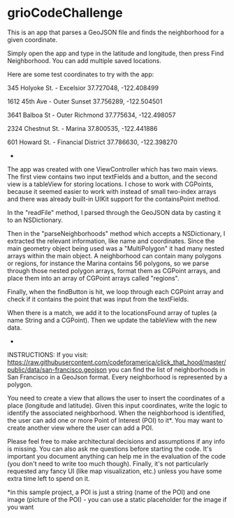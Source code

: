 # grioCodeChallenge
This is an app that parses a GeoJSON file and finds the neighborhood for a given coordinate.

Simply open the app and type in the latitude and longitude, then press Find Neighborhood. You can add multiple saved locations.

Here are some test coordinates to try with the app:

345 Holyoke St. - Excelsior
37.727048, -122.408499

1612 45th Ave - Outer Sunset
37.756289, -122.504501

3641 Balboa St - Outer Richmond
37.775634, -122.498057

2324 Chestnut St. - Marina
37.800535, -122.441886

601 Howard St. - Financial District
37.786630, -122.398270

-
The app was created with one ViewController which has two main views. The first view contains two input textFields and a button, and the second view is a tableView for storing locations. I chose to work with CGPoints, because it seemed easier to work with instead of small two-index arrays and there was already built-in UIKit support for the containsPoint method.

In the "readFile" method, I parsed through the GeoJSON data by casting it to an NSDictionary.

Then in the "parseNeighborhoods" method which accepts a NSDictionary, I extracted the relevant information, like name and coordinates. Since the main geometry object being used was a "MultiPolygon" it had many nested arrays within the main object. A neighborhood can contain many polygons or regions, for instance the Marina contains 56 polygons, so we parse through those nested polygon arrays, format them as CGPoint arrays, and place them into an array of CGPoint arrays called "regions".

Finally, when the findButton is hit, we loop through each CGPoint array and check if it contains the point that was input from the textFields.

When there is a match, we add it to the locationsFound array of tuples (a name String and a CGPoint). Then we update the tableView with the new data.

-
INSTRUCTIONS: If you visit: https://raw.githubusercontent.com/codeforamerica/click_that_hood/master/public/data/san-francisco.geojson
you can find the list of neighborhoods in San Francisco in a GeoJson format. Every neighborhood is represented by a polygon.

You need to create a view that allows the user to insert the coordinates of a place (longitude and latitude). Given this input coordinates, write the logic to identify the associated neighborhood. When the neighborhood is identified, the user can add one or more Point of Interest (POI) to it*. You may want to create another view where the user can add a POI.

Please feel free to make architectural decisions and assumptions if any info is missing. You can also ask me questions before starting the code.
It's important you document anything can help me in the evaluation of the code (you don't need to write too much though). Finally, it's not particularly requested any fancy UI (like map visualization, etc.) unless you have some extra time left to spend on it.


*in this sample project, a POI is just a string (name of the POI) and one image (picture of the POI) - you can use a static placeholder for the image if you want
